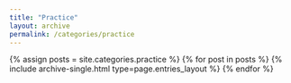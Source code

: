 ```yaml
---
title: "Practice"
layout: archive
permalink: /categories/practice
---
```



{% assign posts = site.categories.practice %}
{% for post in posts %} 
    {% include archive-single.html type=page.entries_layout %} 
{% endfor %}